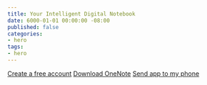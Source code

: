 ```yaml
---
title: Your Intelligent Digital Notebook
date: 6000-01-01 00:00:00 -08:00
published: false
categories:
- hero
tags:
- hero
---
```


[Create a free account](#)
[Download OneNote](#)
[Send app to my phone](#)